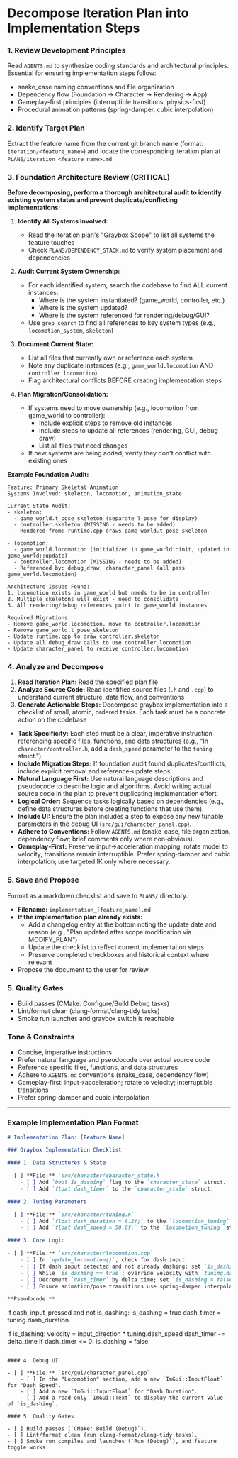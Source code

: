 # Decompose Iteration Plan into Implementation Steps

### 1. Review Development Principles

Read `AGENTS.md` to synthesize coding standards and architectural principles. Essential for ensuring implementation steps follow:
-   snake_case naming conventions and file organization
-   Dependency flow (Foundation → Character → Rendering → App)
-   Gameplay-first principles (interruptible transitions, physics-first)
-   Procedural animation patterns (spring-damper, cubic interpolation)

### 2. Identify Target Plan

Extract the feature name from the current git branch name (format: `iteration/<feature_name>`) and locate the corresponding iteration plan at `PLANS/iteration_<feature_name>.md`.

### 3. Foundation Architecture Review (CRITICAL)

**Before decomposing, perform a thorough architectural audit to identify existing system states and prevent duplicate/conflicting implementations:**

1.  **Identify All Systems Involved:**
    -   Read the iteration plan's "Graybox Scope" to list all systems the feature touches
    -   Check `PLANS/DEPENDENCY_STACK.md` to verify system placement and dependencies
    
2.  **Audit Current System Ownership:**
    -   For each identified system, search the codebase to find ALL current instances:
        -   Where is the system instantiated? (game_world, controller, etc.)
        -   Where is the system updated?
        -   Where is the system referenced for rendering/debug/GUI?
    -   Use `grep_search` to find all references to key system types (e.g., `locomotion_system`, `skeleton`)
    
3.  **Document Current State:**
    -   List all files that currently own or reference each system
    -   Note any duplicate instances (e.g., `game_world.locomotion` AND `controller.locomotion`)
    -   Flag architectural conflicts BEFORE creating implementation steps
    
4.  **Plan Migration/Consolidation:**
    -   If systems need to move ownership (e.g., locomotion from game_world to controller):
        -   Include explicit steps to remove old instances
        -   Include steps to update all references (rendering, GUI, debug draw)
        -   List all files that need changes
    -   If new systems are being added, verify they don't conflict with existing ones

**Example Foundation Audit:**
```
Feature: Primary Skeletal Animation
Systems Involved: skeleton, locomotion, animation_state

Current State Audit:
- skeleton: 
  - game_world.t_pose_skeleton (separate T-pose for display)
  - controller.skeleton (MISSING - needs to be added)
  - Rendered from: runtime.cpp draws game_world.t_pose_skeleton
  
- locomotion:
  - game_world.locomotion (initialized in game_world::init, updated in game_world::update)
  - controller.locomotion (MISSING - needs to be added)
  - Referenced by: debug_draw, character_panel (all pass game_world.locomotion)

Architecture Issues Found:
1. locomotion exists in game_world but needs to be in controller
2. Multiple skeletons will exist - need to consolidate
3. All rendering/debug references point to game_world instances

Required Migrations:
- Remove game_world.locomotion, move to controller.locomotion
- Remove game_world.t_pose_skeleton
- Update runtime.cpp to draw controller.skeleton
- Update all debug_draw calls to use controller.locomotion
- Update character_panel to receive controller.locomotion
```

### 4. Analyze and Decompose

1.  **Read Iteration Plan:** Read the specified plan file
2.  **Analyze Source Code:** Read identified source files (`.h` and `.cpp`) to understand current structure, data flow, and conventions
3.  **Generate Actionable Steps:** Decompose graybox implementation into a checklist of small, atomic, ordered tasks. Each task must be a concrete action on the codebase

-   **Task Specificity:** Each step must be a clear, imperative instruction referencing specific files, functions, and data structures (e.g., "In `character/controller.h`, add a `dash_speed` parameter to the `tuning` struct.").
-   **Include Migration Steps:** If foundation audit found duplicates/conflicts, include explicit removal and reference-update steps
-   **Natural Language First:** Use natural language descriptions and pseudocode to describe logic and algorithms. Avoid writing actual source code in the plan to prevent duplicating implementation effort.
-   **Logical Order:** Sequence tasks logically based on dependencies (e.g., define data structures before creating functions that use them).
-   **Include UI:** Ensure the plan includes a step to expose any new tunable parameters in the debug UI (`src/gui/character_panel.cpp`).
-   **Adhere to Conventions:** Follow `AGENTS.md` (snake_case, file organization, dependency flow; brief comments only where non‑obvious).
-   **Gameplay‑First:** Preserve input→acceleration mapping; rotate model to velocity; transitions remain interruptible. Prefer spring‑damper and cubic interpolation; use targeted IK only where necessary.

### 5. Save and Propose

Format as a markdown checklist and save to `PLANS/` directory.

-   **Filename:** `implementation_[feature_name].md`
-   **If the implementation plan already exists:**
    -   Add a changelog entry at the bottom noting the update date and reason (e.g., "Plan updated after scope modification via MODIFY_PLAN")
    -   Update the checklist to reflect current implementation steps
    -   Preserve completed checkboxes and historical context where relevant
-   Propose the document to the user for review

### 5. Quality Gates

-   Build passes (CMake: Configure/Build Debug tasks)
-   Lint/format clean (clang‑format/clang‑tidy tasks)
-   Smoke run launches and graybox switch is reachable

### Tone & Constraints

-   Concise, imperative instructions
-   Prefer natural language and pseudocode over actual source code
-   Reference specific files, functions, and data structures
-   Adhere to `AGENTS.md` conventions (snake_case, dependency flow)
-   Gameplay‑first: input→acceleration; rotate to velocity; interruptible transitions
-   Prefer spring‑damper and cubic interpolation

---

### Example Implementation Plan Format

```markdown
# Implementation Plan: [Feature Name]

### Graybox Implementation Checklist

#### 1. Data Structures & State

- [ ] **File:** `src/character/character_state.h`
    - [ ] Add `bool is_dashing` flag to the `character_state` struct.
    - [ ] Add `float dash_timer` to the `character_state` struct.

#### 2. Tuning Parameters

- [ ] **File:** `src/character/tuning.h`
    - [ ] Add `float dash_duration = 0.2f;` to the `locomotion_tuning` struct.
    - [ ] Add `float dash_speed = 50.0f;` to the `locomotion_tuning` struct.

#### 3. Core Logic

- [ ] **File:** `src/character/locomotion.cpp`
    - [ ] In `update_locomotion()`, check for dash input
    - [ ] If dash input detected and not already dashing: set `is_dashing = true`, reset `dash_timer`
    - [ ] While `is_dashing == true`: override velocity with `tuning.dash_speed` in input direction
    - [ ] Decrement `dash_timer` by delta time; set `is_dashing = false` when timer reaches zero
    - [ ] Ensure animation/pose transitions use spring‑damper interpolation and remain interruptible

**Pseudocode:**
```
if dash_input_pressed and not is_dashing:
    is_dashing = true
    dash_timer = tuning.dash_duration

if is_dashing:
    velocity = input_direction * tuning.dash_speed
    dash_timer -= delta_time
    if dash_timer <= 0:
        is_dashing = false
```

#### 4. Debug UI

- [ ] **File:** `src/gui/character_panel.cpp`
    - [ ] In the "Locomotion" section, add a new `ImGui::InputFloat` for "Dash Speed".
    - [ ] Add a new `ImGui::InputFloat` for "Dash Duration".
    - [ ] Add a read-only `ImGui::Text` to display the current value of `is_dashing`.

#### 5. Quality Gates

- [ ] Build passes (`CMake: Build (Debug)`).
- [ ] Lint/format clean (run clang-format/clang-tidy tasks).
- [ ] Smoke run compiles and launches (`Run (Debug)`), and feature toggle works.
```
